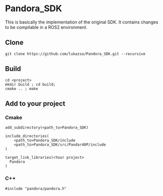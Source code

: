 # Pandora_SDK

This is basically the implementation of the original SDK. It contains changes to be compilable in a ROS2 environment.

## Clone
```
git clone https://github.com/lukazso/Pandora_SDK.git --recursive
```

## Build
```
cd <project>
mkdir build ; cd build;
cmake .. ; make
```
## Add to your project 
### Cmake
```
add_subdirectory(<path_to>Pandora_SDK)

include_directories(
	<path_to>Pandora_SDK/include
	<path_to>Pandora_SDK/src/Pandar40P/include
)

target_link_libraries(<Your project>
  Pandora
)

```
### C++
```
#include "pandora/pandora.h"
```

